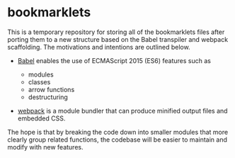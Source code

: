 # bookmarklets

This is a temporary repository for storing all of the bookmarklets files
after porting them to a new structure based on the Babel transpiler and
webpack scaffolding. The motivations and intentions are outlined below.

* [Babel](https://babeljs.io/) enables the use of ECMAScript 2015 (ES6)
  features such as
  * modules
  * classes
  * arrow functions
  * destructuring
  
* [webpack](http://webpack.github.io/) is a module bundler that can produce
  minified output files and embedded CSS.
  
The hope is that by breaking the code down into smaller modules that more
clearly group related functions, the codebase will be easier to maintain
and modify with new features.
